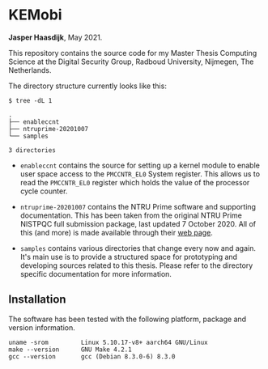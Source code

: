 # KEMobi

**Jasper Haasdijk**, May 2021.

This repository contains the source code for my Master Thesis Computing Science
at the Digital Security Group, Radboud University, Nijmegen, The Netherlands.

The directory structure currently looks like this:

```
$ tree -dL 1

.
├── enableccnt
├── ntruprime-20201007
└── samples

3 directories
```

- `enableccnt` contains the source for setting up a kernel module to enable
user space access to the `PMCCNTR_EL0` System register. This allows us to
read the `PMCCNTR_EL0` register which holds the value of the processor cycle
counter.

- `ntruprime-20201007` contains the NTRU Prime software and supporting
documentation. This has been taken from the original NTRU Prime NISTPQC full
submission package, last updated 7 October 2020. All of this (and more) is
made available through their [web page](https://ntruprime.cr.yp.to/).

- `samples` contains various directories that change every now and again. It's
main use is to provide a structured space for prototyping and developing sources
related to this thesis. Please refer to the directory specific documentation for
more information.

## Installation

The software has been tested with the following platform, package and version
information.

```
uname -srom         Linux 5.10.17-v8+ aarch64 GNU/Linux
make --version      GNU Make 4.2.1
gcc --version       gcc (Debian 8.3.0-6) 8.3.0
```
